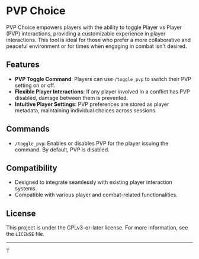 # PVP Choice

PVP Choice empowers players with the ability to toggle Player vs Player (PVP) interactions, providing a customizable experience in player interactions. This tool is ideal for those who prefer a more collaborative and peaceful environment or for times when engaging in combat isn't desired.

## Features

- **PVP Toggle Command**: Players can use `/toggle_pvp` to switch their PVP setting on or off.
- **Flexible Player Interactions**: If any player involved in a conflict has PVP disabled, damage between them is prevented.
- **Intuitive Player Settings**: PVP preferences are stored as player metadata, maintaining individual choices across sessions.

## Commands

- `/toggle_pvp`: Enables or disables PVP for the player issuing the command. By default, PVP is disabled.

## Compatibility

- Designed to integrate seamlessly with existing player interaction systems.
- Compatible with various player and combat-related functionalities.

## License

This project is under the GPLv3-or-later license. For more information, see the `LICENSE` file.

---

T